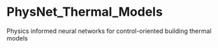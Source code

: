 # PhysNet_Thermal_Models
Physics informed neural networks for control-oriented building thermal models

